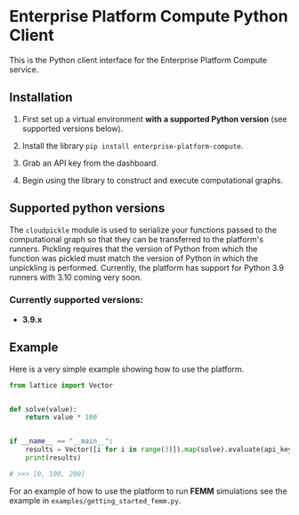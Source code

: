# Enterprise Platform Compute Python Client

This is the Python client interface for the Enterprise Platform Compute service.

## Installation

1. First set up a virtual environment **with a supported Python version** (see supported versions below).

2. Install the library `pip install enterprise-platform-compute`.

3. Grab an API key from the dashboard.

4. Begin using the library to construct and execute computational graphs.

## Supported python versions

The `cloudpickle` module is used to serialize your functions passed to the computational
graph so that they can be transferred to the platform's runners. Pickling requires that
the version of Python from which the function was pickled must match the version of Python
in which the unpickling is performed. Currently, the platform has support for Python 3.9
runners with 3.10 coming very soon.

### Currently supported versions:

- **3.9.x**

## Example

Here is a very simple example showing how to use the platform.

```python
from lattice import Vector


def solve(value):
    return value * 100


if __name__ == "__main__":
    results = Vector([i for i in range(3)]).map(solve).evaluate(api_key="<your-api-key>")
    print(results)

# >>> [0, 100, 200]
```

For an example of how to use the platform to run **FEMM** simulations see the example in
`examples/getting_started_femm.py`.
